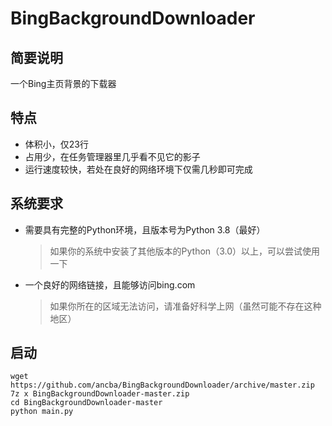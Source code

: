 # BingBackgroundDownloader

## 简要说明
一个Bing主页背景的下载器

## 特点
* 体积小，仅23行
* 占用少，在任务管理器里几乎看不见它的影子
* 运行速度较快，若处在良好的网络环境下仅需几秒即可完成

## 系统要求
* 需要具有完整的Python环境，且版本号为Python 3.8（最好）
  >如果你的系统中安装了其他版本的Python（3.0）以上，可以尝试使用一下

* 一个良好的网络链接，且能够访问bing.com
  >如果你所在的区域无法访问，请准备好科学上网（虽然可能不存在这种地区）

## 启动
```
wget https://github.com/ancba/BingBackgroundDownloader/archive/master.zip
7z x BingBackgroundDownloader-master.zip
cd BingBackgroundDownloader-master
python main.py
```
